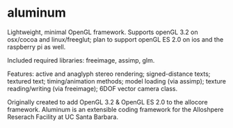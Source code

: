 aluminum
========

Lightweight, minimal OpenGL framework. Supports openGL 3.2 on osx/cocoa and linux/freeglut; plan to support openGL ES 2.0 on ios and the raspberry pi as well.

Included required libraries: freeimage, assimp, glm.

Features: active and anaglyph stereo rendering; signed-distance texts; textured text; timing/animation methods; model loading (via assimp); texture reading/writing (via freeimage); 6DOF vector camera class. 

Originally created to add OpenGL 3.2 & OpenGL ES 2.0 to the allocore framework. Aluminum is an extensible coding framework for the Alloshpere Reserach Facility at UC Santa Barbara.



